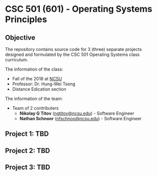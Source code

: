 # CSC 501 (601) - Operating Systems Principles
## Objective
The repository contains source code for 3 (three) separate projects designed and formulated by the CSC 501 Operating Systems class curriculum. 

The information of the class:
* Fall of the 2018 at [NCSU](https://www.ncsu.edu/)
* Professor: Dr. Hung-Wei Tseng
* Distance Edication section

The information of the team:
* Team of 2 contributers
   * **Nikolay G Titov** (ngtitov@ncsu.edu) - Software Engineer
   * **Nathan Schnoor** (nfschnoo@ncsu.edu) - Software Engineer

## Project 1: TBD

## Project 2: TBD

## Project 3: TBD
